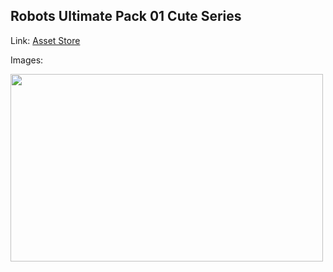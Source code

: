 ## Robots Ultimate Pack 01 Cute Series

Link: [Asset Store](https://assetstore.unity.com/packages/3d/characters/robots/robots-ultimate-pack-01-cute-series-205261)

Images:

<img src="https://assetstorev1-prd-cdn.unity3d.com/key-image/e195df29-8900-4b5a-bf99-3e4a54b6645e.webp" width="500" height="300">

